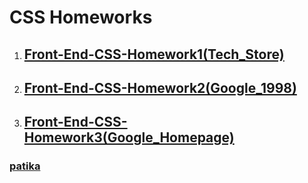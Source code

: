 # CSS Homeworks

1. ## [Front-End-CSS-Homework1(Tech_Store)](https://github.com/KaderErgin/CSS/tree/main/Front_End-CSS_Homework1)<br>

2. ## [Front-End-CSS-Homework2(Google_1998)](https://github.com/KaderErgin/CSS/tree/main/Front_End-CSS_Homework2)<br>

3. ## [Front-End-CSS-Homework3(Google_Homepage)](https://github.com/KaderErgin/CSS/tree/main/Front-End-CSS-Homework3)<br>

### [patika](https://academy.patika.dev/tr/profile)
